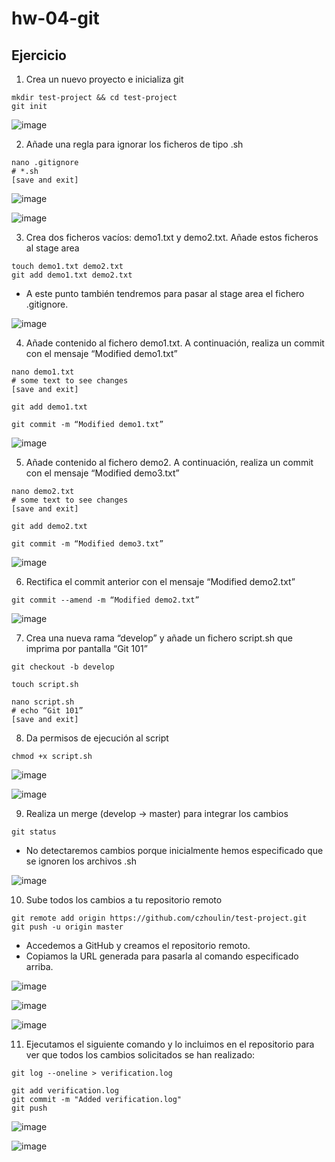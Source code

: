 # hw-04-git

## Ejercicio

1. Crea un nuevo proyecto e inicializa git
~~~
mkdir test-project && cd test-project
git init
~~~

![image](./images/1.png)

2. Añade una regla para ignorar los ficheros de tipo .sh
~~~
nano .gitignore
# *.sh
[save and exit]
~~~

![image](./images/2.png)

![image](./images/3.png)

3. Crea dos ficheros vacíos: demo1.txt y demo2.txt. Añade estos ficheros al stage area
~~~
touch demo1.txt demo2.txt
git add demo1.txt demo2.txt
~~~
- A este punto también tendremos para pasar al stage area el fichero .gitignore. 

![image](./images/5.png)

4. Añade contenido al fichero demo1.txt. A continuación, realiza un commit con el mensaje “Modified demo1.txt”
~~~
nano demo1.txt
# some text to see changes
[save and exit]

git add demo1.txt

git commit -m “Modified demo1.txt”
~~~

![image](./images/6.png)

5. Añade contenido al fichero demo2. A continuación, realiza un commit con el mensaje “Modified demo3.txt”
~~~
nano demo2.txt
# some text to see changes
[save and exit]

git add demo2.txt

git commit -m “Modified demo3.txt”
~~~

![image](./images/7.png)

6. Rectifica el commit anterior con el mensaje “Modified demo2.txt”
~~~
git commit --amend -m “Modified demo2.txt”
~~~

![image](./images/8.png)

7. Crea una nueva rama “develop” y añade un fichero script.sh que imprima por pantalla “Git 101”
~~~
git checkout -b develop

touch script.sh

nano script.sh
# echo “Git 101”
[save and exit]
~~~

8. Da permisos de ejecución al script
~~~
chmod +x script.sh
~~~

![image](./images/9.png)

![image](./images/10.png)

9. Realiza un merge (develop -> master) para integrar los cambios
~~~
git status
~~~
- No detectaremos cambios porque inicialmente hemos especificado que se ignoren los archivos .sh

![image](./images/11.png)

10. Sube todos los cambios a tu repositorio remoto
~~~
git remote add origin https://github.com/czhoulin/test-project.git
git push -u origin master
~~~
- Accedemos a GitHub y creamos el repositorio remoto.
- Copiamos la URL generada para pasarla al comando especificado arriba.

![image](./images/12.png)

![image](./images/13.png)

![image](./images/14.png)

11. Ejecutamos el siguiente comando y lo incluimos en el repositorio para ver que todos los cambios solicitados se han realizado:
~~~
git log --oneline > verification.log

git add verification.log
git commit -m "Added verification.log"
git push
~~~

![image](./images/15.png)

![image](./images/16.png)

